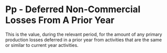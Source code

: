 # Pp - Deferred Non-Commercial Losses From A Prior Year
This is the value, during the relevant period, for the amount of any primary production losses deferred in a prior year from activities that are the same or similar to current year activities.